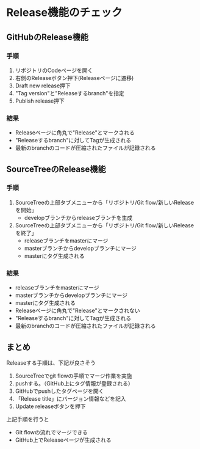 # Release機能のチェック

## GitHubのRelease機能

### 手順

1. リポジトリのCodeページを開く
2. 右側のReleaseボタン押下(Releaseページに遷移)
3. Draft new release押下
4. "Tag version"と"Releaseするbranch"を指定
5. Publish release押下

### 結果

- Releaseページに角丸で"Release"とマークされる
- "Releaseするbranch"に対してTagが生成される
- 最新のbranchのコードが圧縮されたファイルが記録される

## SourceTreeのRelease機能

### 手順

1. SourceTreeの上部タブメニューから「リポジトリ/Git flow/新しいReleaseを開始」  
   - developブランチからreleaseブランチを生成
2. SourceTreeの上部タブメニューから「リポジトリ/Git flow/新しいReleaseを終了」  
   - releaseブランチをmasterにマージ
   - masterブランチからdevelopブランチにマージ
   - masterにタグ生成される

### 結果

- releaseブランチをmasterにマージ
- masterブランチからdevelopブランチにマージ
- masterにタグ生成される
- Releaseページに角丸で"Release"とマークされない
- "Releaseするbranch"に対してTagが生成される
- 最新のbranchのコードが圧縮されたファイルが記録される

## まとめ

Releaseする手順は、下記が良さそう

1. SourceTreeでgit flowの手順でマージ作業を実施
2. pushする。（GitHub上にタグ情報が登録される）
3. GitHubでpushしたタグページを開く
4. 「Release title」にバージョン情報などを記入
5. Update releaseボタンを押下

上記手順を行うと

- Git flowの流れでマージできる
- GitHub上でReleaseページが生成される
